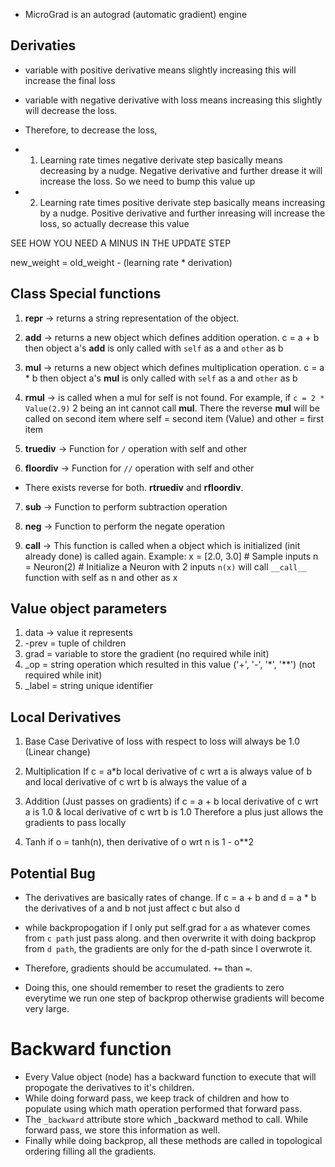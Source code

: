 - MicroGrad is an autograd (automatic gradient) engine

## Derivaties

- variable with positive derivative means slightly increasing this will increase the final loss
- variable with negative derivative with loss means increasing this slightly will decrease the loss.

- Therefore, to decrease the loss,

- 1) Learning rate times negative derivate step basically means decreasing by a nudge. Negative derivative and further drease it will increase the loss. So we need to bump this value up

- 2) Learning rate times positive derivate step basically means increasing by a nudge. Positive derivative and further inreasing will increase the loss, so actually decrease this value

SEE HOW YOU NEED A MINUS IN THE UPDATE STEP

new_weight = old_weight - (learning rate * derivation)


## Class Special functions

1) __repr__ -> returns a string representation of the object.

2) __add__ -> returns a new object which defines addition operation.
c = a + b
then object a's __add__ is only called with `self` as a and `other` as b

3) __mul__ -> returns a new object which defines multiplication operation.
c = a * b
then object a's __mul__ is only called with `self` as a and `other` as b

4) __rmul__ -> is called when a mul for self is not found. For example, if `c = 2 * Value(2.9)`
2 being an int cannot call __mul__. There the reverse __mul__ will be called on second item where self = second item (Value) and other = first item

5) __truediv__ -> Function for `/` operation
with self and other

6) __floordiv__ -> Function for `//` operation
with self and other

- There exists reverse for both. __rtruediv__ and __rfloordiv__.

7) __sub__ -> Function to perform subtraction operation

8) __neg__ -> Function to perform the negate operation

9) __call__ -> This function is called when a object which is initialized (init already done) is called again.
Example:
x = [2.0, 3.0]      # Sample inputs
n = Neuron(2)       # Initialize a Neuron with 2 inputs
`n(x)` will call `__call__` function with self as n and other as x

## Value object parameters

1) data -> value it represents
2) -prev = tuple of children
3) grad = variable to store the gradient (no required while init)
4) _op = string operation which resulted in this value ('+', '-', '*', '**') (not required while init)
5) _label = string unique identifier


## Local Derivatives

1) Base Case
Derivative of loss with respect to loss will always be 1.0 (Linear change)

2) Multiplication
If c = a*b
local derivative of c wrt a is always value of b
and local derivative of c wrt b is always the value of a

3) Addition (Just passes on gradients)
if c = a + b
local derivative of c wrt a is 1.0 &
local derivative of c wrt b is 1.0
Therefore a plus just allows the gradients to pass locally

4) Tanh
if o = tanh(n), then derivative of o wrt n is 1 - o**2

## Potential Bug

- The derivatives are basically rates of change.
If c = a + b and d = a * b the derivatives of a and b not just affect c but also d

- while backpropogation if I only put self.grad for `a` as whatever comes from `c path` just pass along. and then overwrite it with doing backprop from `d path`, the gradients are only for the d-path since I overwrote it.

- Therefore, gradients should be accumulated. `+=` than `=`.

- Doing this, one should remember to reset the gradients to zero everytime we run one step of backprop otherwise gradients will become very large.

# Backward function

- Every Value object (node) has a backward function to execute that will propogate the derivatives to it's children.
- While doing forward pass, we keep track of children and how to populate using which math operation performed that forward pass.
- The `_backward` attribute store which _backward method to call. While forward pass, we store this information as well.
- Finally while doing backprop, all these methods are called in topological ordering filling all the gradients.